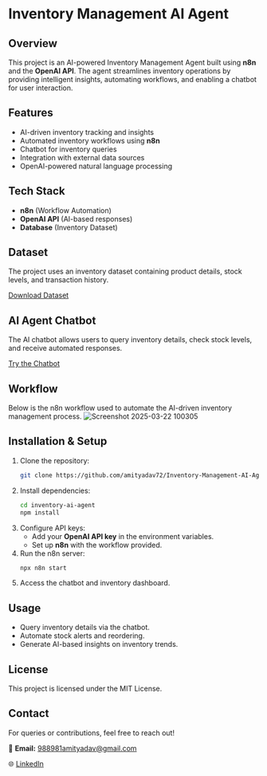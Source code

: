 # Inventory Management AI Agent

## Overview
This project is an AI-powered Inventory Management Agent built using **n8n** and the **OpenAI API**. The agent streamlines inventory operations by providing intelligent insights, automating workflows, and enabling a chatbot for user interaction.

## Features
- AI-driven inventory tracking and insights
- Automated inventory workflows using **n8n**
- Chatbot for inventory queries
- Integration with external data sources
- OpenAI-powered natural language processing

## Tech Stack
- **n8n** (Workflow Automation)
- **OpenAI API** (AI-based responses)
- **Database** (Inventory Dataset)

## Dataset
The project uses an inventory dataset containing product details, stock levels, and transaction history. 

[Download Dataset](https://docs.google.com/spreadsheets/d/1JmewmWrynW6dnfrWXCbcR1u9uTx0joukYqmz4wjzpe0/edit?usp=sharing) 

## AI Agent Chatbot
The AI chatbot allows users to query inventory details, check stock levels, and receive automated responses.

[Try the Chatbot](https://amityadav72.app.n8n.cloud/webhook/fdefbe82-be2e-49d8-9899-d22d051f8e6b/chat) 

## Workflow
Below is the n8n workflow used to automate the AI-driven inventory management process.
![Screenshot 2025-03-22 100305](https://github.com/user-attachments/assets/26ad4dd4-6a0f-4f00-b0b3-cca38cf255dd)



## Installation & Setup
1. Clone the repository:
   ```bash
   git clone https://github.com/amityadav72/Inventory-Management-AI-Agent
   ```
2. Install dependencies:
   ```bash
   cd inventory-ai-agent
   npm install
   ```
3. Configure API keys:
   - Add your **OpenAI API key** in the environment variables.
   - Set up **n8n** with the workflow provided.
4. Run the n8n server:
   ```bash
   npx n8n start
   ```
5. Access the chatbot and inventory dashboard.

## Usage
- Query inventory details via the chatbot.
- Automate stock alerts and reordering.
- Generate AI-based insights on inventory trends.

## License
This project is licensed under the MIT License.

## Contact
For queries or contributions, feel free to reach out!

📧 **Email:** 988981amityadav@gmail.com

🌐  [LinkedIn](https://www.linkedin.com/in/amityadav72)
